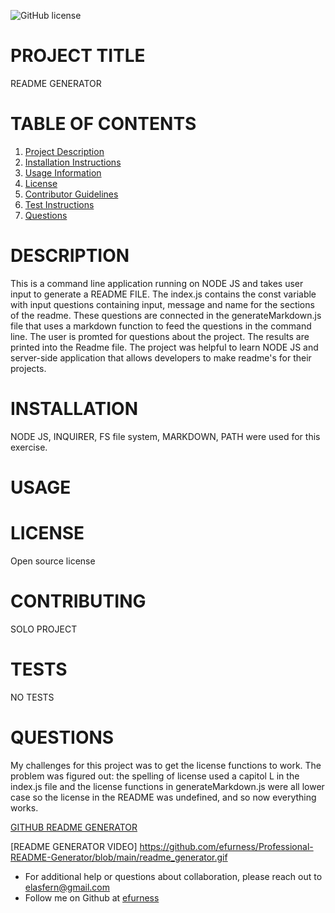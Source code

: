 ![GitHub license](https://img.shields.io/badge/license-undefined-blue.svg)
# PROJECT TITLE 
README GENERATOR
# TABLE OF CONTENTS 

1. [Project Description](#project-description)
2. [Installation Instructions](#installation)
3. [Usage Information](#usage)
4. [License](#license)
5. [Contributor Guidelines](#contributors)
6. [Test Instructions](#tests)
7. [Questions](#questions)

# DESCRIPTION 

This is a command line application running on NODE JS and takes user input to generate a README FILE.  The index.js contains the const variable with input questions containing input, message and name for the sections of the readme.  These questions are connected in the generateMarkdown.js file that uses a markdown function to feed the questions in the command line. The user is promted for questions about the project.  The results are printed into the Readme file.  The project was helpful to learn NODE JS and server-side application that allows developers to make readme's for their projects. 

# INSTALLATION 

NODE JS, INQUIRER, FS file system, MARKDOWN, PATH were used for this exercise.

# USAGE 
 
# LICENSE 

Open source license

# CONTRIBUTING 

SOLO PROJECT

# TESTS 

NO TESTS
 
# QUESTIONS 

My challenges for this project was to get the license functions to work.  The problem was figured out: the spelling of license used a  capitol L in the index.js file and the license functions in generateMarkdown.js were all lower case so the license in the README was undefined, and so now everything works.

[GITHUB README GENERATOR](https://github.com/efurness/Professional-README-Generator.git)

[README GENERATOR VIDEO] https://github.com/efurness/Professional-README-Generator/blob/main/readme_generator.gif

* For additional help or questions about collaboration, please reach out to elasfern@gmail.com
* Follow me on Github at [efurness](http://github.com/efurness)
